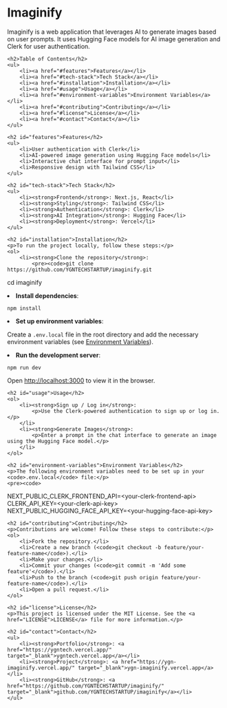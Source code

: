 <!DOCTYPE html>
<html lang="en">
<head>
    <meta charset="UTF-8">
    <meta name="viewport" content="width=device-width, initial-scale=1.0">
    <title>Imaginify README</title>
</head>
<body>
    <h1>Imaginify</h1>
    <p>Imaginify is a web application that leverages AI to generate images based on user prompts. It uses Hugging Face models for AI image generation and Clerk for user authentication.</p>

    <h2>Table of Contents</h2>
    <ul>
        <li><a href="#features">Features</a></li>
        <li><a href="#tech-stack">Tech Stack</a></li>
        <li><a href="#installation">Installation</a></li>
        <li><a href="#usage">Usage</a></li>
        <li><a href="#environment-variables">Environment Variables</a></li>
        <li><a href="#contributing">Contributing</a></li>
        <li><a href="#license">License</a></li>
        <li><a href="#contact">Contact</a></li>
    </ul>

    <h2 id="features">Features</h2>
    <ul>
        <li>User authentication with Clerk</li>
        <li>AI-powered image generation using Hugging Face models</li>
        <li>Interactive chat interface for prompt input</li>
        <li>Responsive design with Tailwind CSS</li>
    </ul>

    <h2 id="tech-stack">Tech Stack</h2>
    <ul>
        <li><strong>Frontend</strong>: Next.js, React</li>
        <li><strong>Styling</strong>: Tailwind CSS</li>
        <li><strong>Authentication</strong>: Clerk</li>
        <li><strong>AI Integration</strong>: Hugging Face</li>
        <li><strong>Deployment</strong>: Vercel</li>
    </ul>

    <h2 id="installation">Installation</h2>
    <p>To run the project locally, follow these steps:</p>
    <ol>
        <li><strong>Clone the repository</strong>:
            <pre><code>git clone https://github.com/YGNTECHSTARTUP/imaginify.git
cd imaginify
            </code></pre>
        </li>
        <li><strong>Install dependencies</strong>:
            <pre><code>npm install
            </code></pre>
        </li>
        <li><strong>Set up environment variables</strong>:
            <p>Create a <code>.env.local</code> file in the root directory and add the necessary environment variables (see <a href="#environment-variables">Environment Variables</a>).</p>
        </li>
        <li><strong>Run the development server</strong>:
            <pre><code>npm run dev
            </code></pre>
            <p>Open <a href="http://localhost:3000" target="_blank">http://localhost:3000</a> to view it in the browser.</p>
        </li>
    </ol>

    <h2 id="usage">Usage</h2>
    <ol>
        <li><strong>Sign up / Log in</strong>:
            <p>Use the Clerk-powered authentication to sign up or log in.</p>
        </li>
        <li><strong>Generate Images</strong>:
            <p>Enter a prompt in the chat interface to generate an image using the Hugging Face model.</p>
        </li>
    </ol>

    <h2 id="environment-variables">Environment Variables</h2>
    <p>The following environment variables need to be set up in your <code>.env.local</code> file:</p>
    <pre><code>
NEXT_PUBLIC_CLERK_FRONTEND_API=&lt;your-clerk-frontend-api&gt;
CLERK_API_KEY=&lt;your-clerk-api-key&gt;
NEXT_PUBLIC_HUGGING_FACE_API_KEY=&lt;your-hugging-face-api-key&gt;
    </code></pre>

    <h2 id="contributing">Contributing</h2>
    <p>Contributions are welcome! Follow these steps to contribute:</p>
    <ol>
        <li>Fork the repository.</li>
        <li>Create a new branch (<code>git checkout -b feature/your-feature-name</code>).</li>
        <li>Make your changes.</li>
        <li>Commit your changes (<code>git commit -m 'Add some feature'</code>).</li>
        <li>Push to the branch (<code>git push origin feature/your-feature-name</code>).</li>
        <li>Open a pull request.</li>
    </ol>

    <h2 id="license">License</h2>
    <p>This project is licensed under the MIT License. See the <a href="LICENSE">LICENSE</a> file for more information.</p>

    <h2 id="contact">Contact</h2>
    <ul>
        <li><strong>Portfolio</strong>: <a href="https://ygntech.vercel.app/" target="_blank">ygntech.vercel.app</a></li>
        <li><strong>Project</strong>: <a href="https://ygn-imaginify.vercel.app/" target="_blank">ygn-imaginify.vercel.app</a></li>
        <li><strong>GitHub</strong>: <a href="https://github.com/YGNTECHSTARTUP/imaginify/" target="_blank">github.com/YGNTECHSTARTUP/imaginify</a></li>
    </ul>
</body>
</html>
